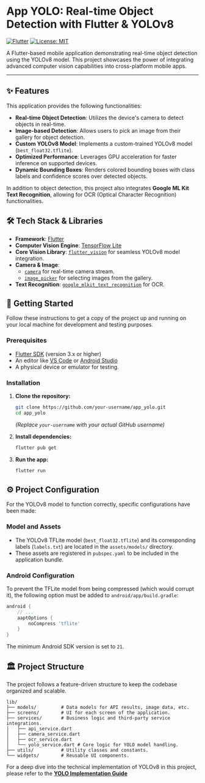 # App YOLO: Real-time Object Detection with Flutter & YOLOv8

[![Flutter](https://img.shields.io/badge/Flutter-3.x-blue.svg)](https://flutter.dev)
[![License: MIT](https://img.shields.io/badge/License-MIT-yellow.svg)](https://opensource.org/licenses/MIT)

A Flutter-based mobile application demonstrating real-time object detection using the YOLOv8 model. This project showcases the power of integrating advanced computer vision capabilities into cross-platform mobile apps.

<!-- You can add a screenshot or GIF of the app here -->
<!-- ![App Screenshot](link_to_your_screenshot.png) -->

---

## ✨ Features

This application provides the following functionalities:

-   **Real-time Object Detection**: Utilizes the device's camera to detect objects in real-time.
-   **Image-based Detection**: Allows users to pick an image from their gallery for object detection.
-   **Custom YOLOv8 Model**: Implements a custom-trained YOLOv8 model (`best_float32.tflite`).
-   **Optimized Performance**: Leverages GPU acceleration for faster inference on supported devices.
-   **Dynamic Bounding Boxes**: Renders colored bounding boxes with class labels and confidence scores over detected objects.

In addition to object detection, this project also integrates **Google ML Kit Text Recognition**, allowing for OCR (Optical Character Recognition) functionalities.

## 🛠️ Tech Stack & Libraries

-   **Framework**: [Flutter](https://flutter.dev/)
-   **Computer Vision Engine**: [TensorFlow Lite](https://www.tensorflow.org/lite)
-   **Core Vision Library**: [`flutter_vision`](https://pub.dev/packages/flutter_vision) for seamless YOLOv8 model integration.
-   **Camera & Image**:
    -   [`camera`](https://pub.dev/packages/camera) for real-time camera stream.
    -   [`image_picker`](https://pub.dev/packages/image_picker) for selecting images from the gallery.
-   **Text Recognition**: [`google_mlkit_text_recognition`](https://pub.dev/packages/google_mlkit_text_recognition) for OCR.

## 🚀 Getting Started

Follow these instructions to get a copy of the project up and running on your local machine for development and testing purposes.

### Prerequisites

-   [Flutter SDK](https://flutter.dev/docs/get-started/install) (version 3.x or higher)
-   An editor like [VS Code](https://code.visualstudio.com/) or [Android Studio](https://developer.android.com/studio)
-   A physical device or emulator for testing.

### Installation

1.  **Clone the repository:**
    ```sh
    git clone https://github.com/your-username/app_yolo.git
    cd app_yolo
    ```
    *(Replace `your-username` with your actual GitHub username)*

2.  **Install dependencies:**
    ```sh
    flutter pub get
    ```

3.  **Run the app:**
    ```sh
    flutter run
    ```

## ⚙️ Project Configuration

For the YOLOv8 model to function correctly, specific configurations have been made:

### Model and Assets

-   The YOLOv8 TFLite model (`best_float32.tflite`) and its corresponding labels (`labels.txt`) are located in the `assets/models/` directory.
-   These assets are registered in `pubspec.yaml` to be included in the application bundle.

### Android Configuration

To prevent the TFLite model from being compressed (which would corrupt it), the following option must be added to `android/app/build.gradle`:

```groovy
android {
    // ...
    aaptOptions {
        noCompress 'tflite'
    }
}
```

The minimum Android SDK version is set to `21`.

## 🏛️ Project Structure

The project follows a feature-driven structure to keep the codebase organized and scalable.

```
lib/
├── models/         # Data models for API results, image data, etc.
├── screens/        # UI for each screen of the application.
├── services/       # Business logic and third-party service integrations.
│   ├── api_service.dart
│   ├── camera_service.dart
│   ├── ocr_service.dart
│   └── yolo_service.dart # Core logic for YOLO model handling.
├── utils/          # Utility classes and constants.
└── widgets/        # Reusable UI components.
```

For a deep dive into the technical implementation of YOLOv8 in this project, please refer to the [**YOLO Implementation Guide**](./YOLO_IMPLEMENTATION_GUIDE.md)